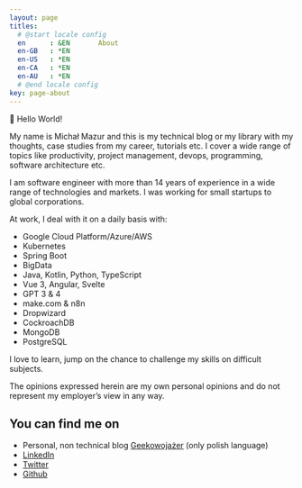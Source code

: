 ```yaml
---
layout: page
titles:
  # @start locale config
  en      : &EN       About
  en-GB   : *EN
  en-US   : *EN
  en-CA   : *EN
  en-AU   : *EN
  # @end locale config
key: page-about
---
```

:wave: Hello World!

My name is Michał Mazur and this is my technical blog or my library with my thoughts, case studies from my career, tutorials etc.
I cover a wide range of topics like productivity, project management, devops, programming, software architecture etc.

I am software engineer with more than 14 years of experience in a wide range of technologies and markets. I was working for small startups to global corporations.

At work, I deal with it on a daily basis with:
- Google Cloud Platform/Azure/AWS
- Kubernetes
- Spring Boot
- BigData
- Java, Kotlin, Python, TypeScript
- Vue 3, Angular, Svelte
- GPT 3 & 4
- make.com & n8n
- Dropwizard
- CockroachDB
- MongoDB
- PostgreSQL

I love to learn, jump on the chance to challenge my skills on difficult subjects.

The opinions expressed herein are my own personal opinions and do not represent my employer’s view in any way.

## You can find me on

- Personal, non technical blog [Geekowojażer](geekowojazer.pl) (only polish language)
- [LinkedIn](https://www.linkedin.com/in/michmzr/)
- [Twitter](https://twitter.com/MichalMzr)
- [Github](https://github.com/michmzr/)
